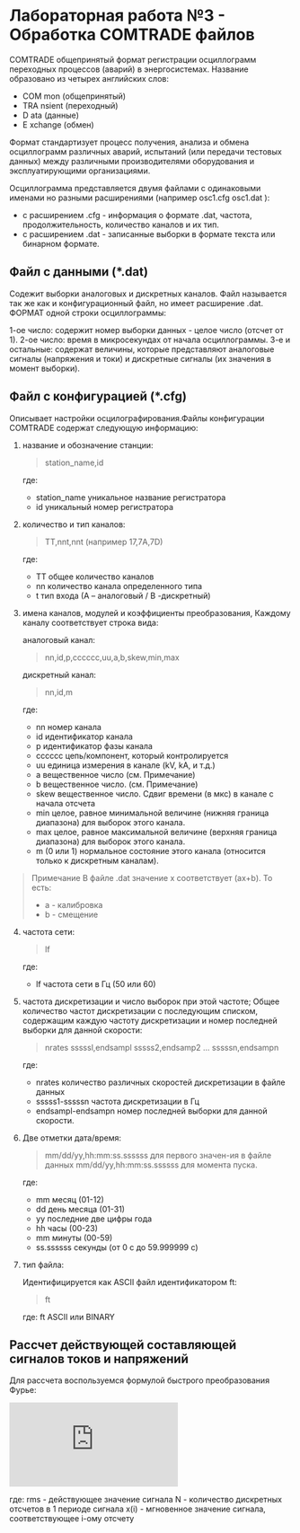 # Лабораторная работа №3 - Обработка COMTRADE файлов

COMTRADE общепринятый формат регистрации осциллограмм переходных процессов (аварий) в энергосистемах. Название образовано из четырех английских слов:
* COM mon (общепринятый)
* TRA nsient (переходный)
* D ata (данные)
* E xchange (обмен)

Формат стандартизует процесс получения, анализа и обмена осциллограмм различных аварий, испытаний (или передачи тестовых данных) между различными производителями оборудования и эксплуатирующими организациями.

Осциллограмма представляется двумя файлами с одинаковыми именами но разными расширениями (например osc1.cfg osc1.dat ):
* с расширением .cfg - информация о формате .dat, частота, продолжительность, количество каналов и их тип.
* с расширением .dat - записанные выборки в формате текста или бинарном формате.

## Файл с данными (*.dat)
Содежит выборки аналоговых и дискретных каналов. Файл называется так же как и конфигурационный файл, но имеет расширение .dat.
ФОРМАТ одной строки осциллограммы:

1-ое число: 	содержит номер выборки данных - целое число (отсчет от 1).
2-ое число: 	время в микросекундах от начала осциллограммы.
3-е и остальные: содержат величины, которые представляют аналоговые сигналы (напряжения и токи) и дискретные сигналы (их значения в момент выборки).

## Файл с конфигурацией (*.cfg)
Описывает настройки осцилографирования.Файлы конфигурации COMTRADE содержат следующую информацию:
1. название и обозначение станции:

    > station_name,id

    где:
    * station_name 	уникальное название регистратора
    * id 	уникальный номер регистратора

2. количество и тип каналов:

    > TT,nnt,nnt             (например 17,7A,7D)

    где:
    * ТТ 	общее количество каналов
    * nn 	количество канала определенного типа
    * t 	тип входа (А – аналоговый / В -дискретный)

3. имена каналов, модулей и коэффициенты преобразования, Каждому каналу соответствует строка вида:

    аналоговый канал:

    > nn,id,p,cccccc,uu,a,b,skew,min,max

    дискретный канал:

    > nn,id,m

    где:
    * nn 	номер канала
    * id 	идентификатор канала
    * р 	идентификатор фазы канала
    * сссссс 	цепь/компонент, который контролируется
    * uu 	единица измерения в канале (kV, kA, и т.д.)
    * а 	вещественное число (см. Примечание)
    * b 	вещественное число. (см. Примечание)
    * skew 	вещественное число. Сдвиг времени (в мкс) в канале с начала отсчета
    * min 	целое, равное минимальной величине (нижняя граница диапазона) для выборок этого канала.
    * max 	целое, равное максимальной величине (верхняя граница диапазона) для выборок этого канала.
    * m 	(0 или 1) нормальное состояние этого канала (относится только к дискретным каналам).

> Примечание
> В файле .dat значение x соответствует (ах+b). То есть:
> * a - калибровка
> * b - смещение

4. частота сети:

    > lf

    где:
    * lf 	частота сети в Гц (50 или 60)

5. частота дискретизации и число выборок при этой частоте; Общее количество частот дискретизации с последующим списком, содержащим каждую частоту дискретизации и номер последней выборки для данной скорости:

    > nrates
    > sssssl,endsampl
    > sssss2,endsamp2
    >…
    > sssssn,endsampn

    где:
    * nrates 	количество различных скоростей дискретизации в файле данных
    * sssss1-sssssn 	частота дискретизации в Гц
    * endsampl-endsampn 	номер последней выборки для данной скорости.

6. Две отметки дата/время:

    > mm/dd/yy,hh:mm:ss.ssssss для первого значен-ия в файле данных
    > mm/dd/yy,hh:mm:ss.ssssss для момента пуска.

    где:
    * mm 	месяц (01-12)
    * dd 	день месяца (01-31)
    * уу 	последние две цифры года
    * hh 	часы (00-23)
    * mm 	минуты (00-59)
    * ss.ssssss 	секунды (от 0 с до 59.999999 с)

7. тип файла:

    Идентифицируется как ASCII файл идентификатором ft:
    > ft

    где:
    ft 	ASCII или BINARY

## Рассчет действующей составляющей сигналов токов и напряжений

Для рассчета воспользуемся формулой быстрого преобразования Фурье:

![FFT](https://s0.wp.com/latex.php?latex=rms%3D%5Csqrt%7B%5Cfrac%7B1%7D%7BN%7D%5Csum%5Climits_%7Bi%3D1%7D%5EN+%7Bx%28i%29%7D%5E2%7D&bg=ffffff&fg=000&s=0&c=20201002)

где:
rms - действующее значение сигнала
N - количество дискретных отсчетов в 1 периоде сигнала 
x(i) - мгновенное значение сигнала, соответствующее i-ому отсчету
